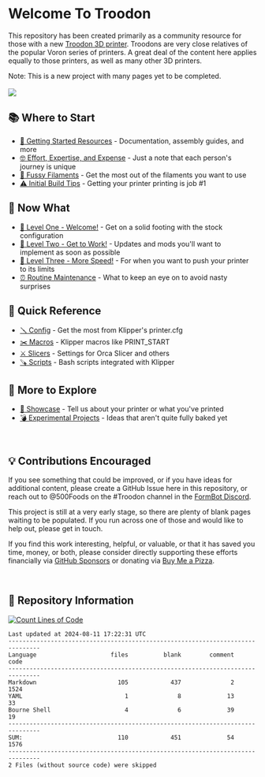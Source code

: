 # Welcome To Troodon
This repository has been created primarily as a community resource for those with a new [Troodon 3D printer](https://www.formbot3d.com/collections/troodon-390). Troodons are very close relatives of the popular Voron series of printers. A great deal of the content here applies equally to those printers, as well as many other 3D printers. 

Note: This is a new project with many pages yet to be completed.
<br /><br/><img src="https://progress-bar.dev/64/?scale=89&title=%20Completed%20&width=415&suffix=%20%2F%20105%20Pages">

## 📚 Where to Start
- [🤔 Getting Started Resources](https://github.com/500Foods/WelcomeToTroodon/blob/main/docs/getting_started.md) - Documentation, assembly guides, and more
- [🤓 Effort, Expertise, and Expense](https://github.com/500Foods/WelcomeToTroodon/blob/main/docs/effort.md) - Just a note that each person's journey is unique
- [🧐 Fussy Filaments](https://github.com/500Foods/WelcomeToTroodon/blob/main/docs/filaments.md) - Get the most out of the filaments you want to use
- [⚠️ Initial Build Tips](https://github.com/500Foods/WelcomeToTroodon/blob/main/docs/initial_build.md) - Getting your printer printing is job #1

## 🚀 Now What
- [🙂 Level One - Welcome!](https://github.com/500Foods/WelcomeToTroodon/blob/main/docs/level_1.md) - Get on a solid footing with the stock configuration 
- [🔨 Level Two - Get to Work!](https://github.com/500Foods/WelcomeToTroodon/blob/main/docs/level_2.md) - Updates and mods you'll want to implement as soon as possible
- [🥇 Level Three - More Speed!](https://github.com/500Foods/WelcomeToTroodon/blob/main/docs/level_3.md) - For when you want to push your printer to its limits
- [⏰ Routine Maintenance](https://github.com/500Foods/WelcomeToTroodon/blob/main/docs/maintenance.md) - What to keep an eye on to avoid nasty surprises

## 🏹 Quick Reference
- [🪛 Config](https://github.com/500Foods/WelcomeToTroodon/blob/main/docs/configuration.md) - Get the most from Klipper's printer.cfg
- [✂️ Macros](https://github.com/500Foods/WelcomeToTroodon/blob/main/docs/macros.md) - Klipper macros like PRINT_START
- [⚔️ Slicers](https://github.com/500Foods/WelcomeToTroodon/blob/main/docs/slicers.md) - Settings for Orca Slicer and others
- [🪚 Scripts](https://github.com/500Foods/WelcomeToTroodon/blob/main/docs/scripts.md) - Bash scripts integrated with Klipper

## 🎪 More to Explore
- [🥳 Showcase](https://github.com/500Foods/WelcomeToTroodon/blob/main/docs/showcase.md) - Tell us about your printer or what you've printed
- [💣 Experimental Projects](https://github.com/500Foods/WelcomeToTroodon/blob/main/docs/experiments.md) - Ideas that aren't quite fully baked yet

<p><br></p>

## 💡 Contributions Encouraged
If you see something that could be improved, or if you have ideas for additional content, please create a GitHub Issue here in this repository, or reach out to @500Foods on the #Troodon channel in the [FormBot Discord](https://discord.gg/spAGFK2PnN).

This project is still at a very early stage, so there are plenty of blank pages waiting to be populated. If you run across one of those and would like to help out, please get in touch.

If you find this work interesting, helpful, or valuable, or that it has saved you time, money, or both, please consider directly supporting these efforts financially via [GitHub Sponsors](https://github.com/sponsors/500Foods) or donating via [Buy Me a Pizza](https://www.buymeacoffee.com/andrewsimard500).

<p><br></p>

## 📏 Repository Information 
[![Count Lines of Code](https://github.com/500Foods/WelcomeToTroodon/actions/workflows/main.yml/badge.svg)](https://github.com/500Foods/WelcomeToTroodon/actions/workflows/main.yml)
<!--CLOC-START -->
```
Last updated at 2024-08-11 17:22:31 UTC
-------------------------------------------------------------------------------
Language                     files          blank        comment           code
-------------------------------------------------------------------------------
Markdown                       105            437              2           1524
YAML                             1              8             13             33
Bourne Shell                     4              6             39             19
-------------------------------------------------------------------------------
SUM:                           110            451             54           1576
-------------------------------------------------------------------------------
2 Files (without source code) were skipped
```
<!--CLOC-END-->
